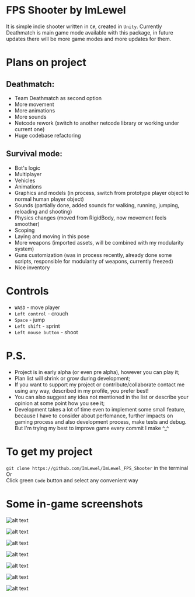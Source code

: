 # FPS Shooter by ImLewel
It is simple indie shooter written in ```C#```, created in ```Unity```. Currently Deathmatch is main game mode available with this package, in future updates there will be more game modes and more updates for them.
# Plans on project
## Deathmatch:
* Team Deathmatch as second option
* More movement
* More animations
* More sounds
* Netcode rework (switch to another netcode library or working under current one)
* Huge codebase refactoring

## Survival mode:
* Bot's logic
* Multiplayer
* Vehicles
* Animations
* Graphics and models (in process, switch from prototype player object to normal human player object)
* Sounds (partially done, added sounds for walking, running, jumping, reloading and shooting)
* Physics changes (moved from RigidBody, now movement feels smoother)
* Scoping
* Laying and moving in this pose
* More weapons (imported assets, will be combined with my modularity system)
* Guns customization (was in process recently, already done some scripts, responsible for modularity of weapons, currently freezed)
* Nice inventory

# Controls
* ```WASD``` - move player
* ```Left control``` - crouch
* ```Space``` - jump
* ```Left shift``` - sprint
* ```Left mouse button``` - shoot

# P.S.
* Project is in early alpha (or even pre alpha), however you can play it; 
* Plan list will shrink or grow during development;
* If you want to support my project or contribute/collaborate contact me using any way, described in my profile, you prefer best!
* You can also suggest any idea not mentioned in the list or describe your opinion at some point how you see it;
* Development takes a lot of time even to implement some small feature, because I have to consider about perfomance, further impacts on gaming process and also development process, make tests and debug. But I'm trying my best to improve game every commit I make ^_^

# To get my project
```git clone https://github.com/ImLewel/ImLewel_FPS_Shooter``` in the terminal<br>
Or<br>
Click green ```Code``` button and select any convenient way

# Some in-game screenshots
![alt text](./ReadmeScreenshots/image.png)

![alt text](./ReadmeScreenshots/image2.png)

![alt text](./ReadmeScreenshots/image3.png)

![alt text](./ReadmeScreenshots/image4.png)

![alt text](./ReadmeScreenshots/image5.png)

![alt text](./ReadmeScreenshots/image6.png)

![alt text](./ReadmeScreenshots/image7.png)